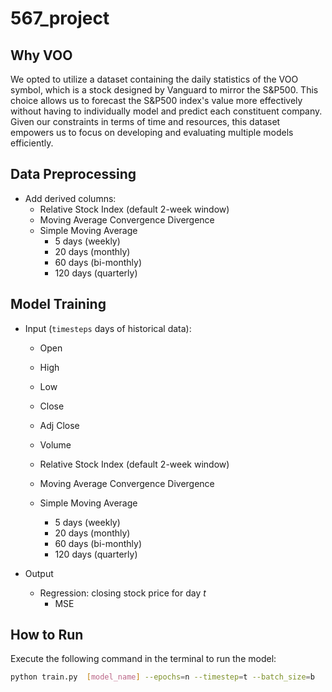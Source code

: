 # 567_project

## Why VOO
We opted to utilize a dataset containing the daily statistics of the VOO symbol, which is a stock designed by Vanguard to mirror the S&P500. This choice allows us to forecast the S&P500 index's value more effectively without having to individually model and predict each constituent company. Given our constraints in terms of time and resources, this dataset empowers us to focus on developing and evaluating multiple models efficiently.
## Data Preprocessing
- Add derived columns:
    - Relative Stock Index (default 2-week window)
    - Moving Average Convergence Divergence
    - Simple Moving Average
        - 5 days (weekly)
        - 20 days (monthly)
        - 60 days (bi-monthly)
        - 120 days (quarterly)

## Model Training
- Input (`timesteps` days of historical data):
    - Open
    - High
    - Low
    - Close
    - Adj Close
    - Volume

    - Relative Stock Index (default 2-week window)
    - Moving Average Convergence Divergence
    - Simple Moving Average
        - 5 days (weekly)
        - 20 days (monthly)
        - 60 days (bi-monthly)
        - 120 days (quarterly)

- Output
    - Regression: closing stock price for day *t*
        - MSE
          
## How to Run
Execute the following command in the terminal to run the model:
```sh
python train.py  [model_name] --epochs=n --timestep=t --batch_size=b
```
